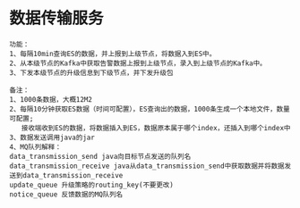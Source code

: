 # 数据传输服务
    功能：
    1、每隔10min查询ES的数据，并上报到上级节点，将数据入到ES中。
    2、从本级节点的Kafka中获取告警数据上报到上级节点，录入到上级节点的Kafka中。
    3、下发本级节点的升级信息到下级节点，并下发升级包
    
    备注：
    1、1000条数据，大概12M2
    2、每隔10分钟获取ES数据（时间可配置），ES查询出的数据，1000条生成一个本地文件，数量可配置;
       接收端收到ES的数据，将数据插入到ES，数据原本属于哪个index，还插入到哪个index中
    3、数据发送调用java的jar
    4、MQ队列解释：
    data_transmission_send java向目标节点发送的队列名
    data_transmission_receive java从data_transmission_send中获取数据并将数据发送到data_transmission_receive
    update_queue 升级策略的routing_key(不要更改)
    notice_queue 反馈数据的MQ队列名
    